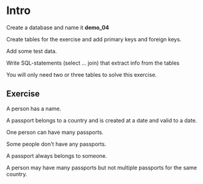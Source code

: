 # Intro

Create a database and name it **demo_04**

Create tables for the exercise and add primary keys and foreign keys. 

Add some test data. 

Write SQL-statements (select ... join) that extract info from the tables

You will only need two or three tables to solve this exercise.

## Exercise

A person has a name. 

A passport belongs to a country and is created at a date and valid to a date.

One person can have many passports. 

Some people don't have any passports.

A passport always belongs to someone.

A person may have many passports but not multiple passports for the same country.